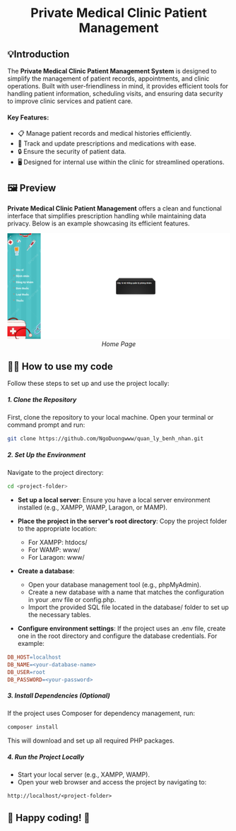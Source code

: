 <p align="center">
 <h1 align="center">Private Medical Clinic Patient Management</h1>
</p>

## 💡Introduction
The **Private Medical Clinic Patient Management System** is designed to simplify the management of patient records, appointments, and clinic operations. Built with user-friendliness in mind, it provides efficient tools for handling patient information, scheduling visits, and ensuring data security to improve clinic services and patient care.

#### Key Features:
 - 📋 Manage patient records and medical histories efficiently.  
 - 💊 Track and update prescriptions and medications with ease.  
 - 🔒 Ensure the security of patient data.  
 - 🖥️ Designed for internal use within the clinic for streamlined operations.  

## 🖼️ Preview
**Private Medical Clinic Patient Management** offers a clean and functional interface that simplifies prescription handling while maintaining data privacy. Below is an example showcasing its efficient features.
<p align="center">
  <img src="asset/img/image.png" width=700><br/>
  <i>Home Page</i>
</p>

## 🧑‍💻 How to use my code
Follow these steps to set up and use the project locally:

##### 1. Clone the Repository
First, clone the repository to your local machine. Open your terminal or command prompt and run:
```bash
git clone https://github.com/NgoDuongwww/quan_ly_benh_nhan.git
```

##### 2. Set Up the Environment
Navigate to the project directory:
```bash
cd <project-folder>
```

 - **Set up a local server**: 
   Ensure you have a local server environment installed (e.g., XAMPP, WAMP, Laragon, or MAMP).

 - **Place the project in the server's root directory**: Copy the project folder to the appropriate location:
    - For XAMPP: htdocs/
    - For WAMP: www/
    - For Laragon: www/

 - **Create a database**:
    - Open your database management tool (e.g., phpMyAdmin).
    - Create a new database with a name that matches the configuration in your .env file or config.php.
    - Import the provided SQL file located in the database/ folder to set up the necessary tables.

 - **Configure environment settings**: 
   If the project uses an .env file, create one in the root directory and configure the database credentials. For example:
```makefile
DB_HOST=localhost
DB_NAME=<your-database-name>
DB_USER=root
DB_PASSWORD=<your-password>
```

##### 3. Install Dependencies (Optional)
If the project uses Composer for dependency management, run:
```bash
composer install
```
This will download and set up all required PHP packages.

##### 4. Run the Project Locally
 - Start your local server (e.g., XAMPP, WAMP).
 - Open your web browser and access the project by navigating to:
```arduino
http://localhost/<project-folder>
```

## 📣 Happy coding! 🚀